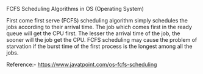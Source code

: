FCFS Scheduling Algorithms in OS (Operating System)

First come first serve (FCFS) scheduling algorithm simply schedules the jobs according to their arrival time. The job which comes first in the ready queue will get the CPU first. The lesser the arrival time of the job, the sooner will the job get the CPU. FCFS scheduling may cause the problem of starvation if the burst time of the first process is the longest among all the jobs.


Reference:- https://www.javatpoint.com/os-fcfs-scheduling   
